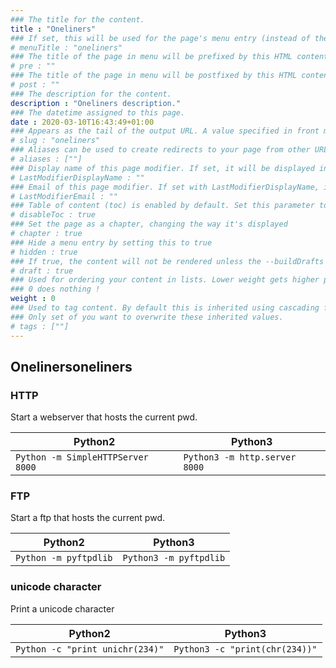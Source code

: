 ```yaml
---
### The title for the content.
title : "Oneliners"
### If set, this will be used for the page's menu entry (instead of the `title` attribute)
# menuTitle : "oneliners"
### The title of the page in menu will be prefixed by this HTML content
# pre : ""
### The title of the page in menu will be postfixed by this HTML content
# post : ""
### The description for the content.
description : "Oneliners description."
### The datetime assigned to this page.
date : 2020-03-10T16:43:49+01:00
### Appears as the tail of the output URL. A value specified in front matter will override the segment of the URL based on the filename.
# slug : "oneliners"
### Aliases can be used to create redirects to your page from other URLs.
# aliases : [""]
### Display name of this page modifier. If set, it will be displayed in the footer.
# LastModifierDisplayName : ""
### Email of this page modifier. If set with LastModifierDisplayName, it will be displayed in the footer
# LastModifierEmail : ""
### Table of content (toc) is enabled by default. Set this parameter to true to disable it.
# disableToc : true
### Set the page as a chapter, changing the way it's displayed
# chapter : true
### Hide a menu entry by setting this to true
# hidden : true
### If true, the content will not be rendered unless the --buildDrafts flag is passed to the hugo command.
# draft : true
### Used for ordering your content in lists. Lower weight gets higher precedence. So content with lower weight will come first.
### 0 does nothing !
weight : 0
### Used to tag content. By default this is inherited using cascading from _index.md files
### Only set of you want to overwrite these inherited values.
# tags : [""]
---
```


## Onelinersoneliners

### HTTP

Start a webserver that hosts the current pwd.

| Python2                         | Python3                     |
|---------------------------------|-----------------------------|
| `Python -m SimpleHTTPServer 8000` | `Python3 -m http.server 8000` |

### FTP

Start a ftp that hosts the current pwd.

| Python2                         | Python3                     |
|---------------------------------|-----------------------------|
| `Python -m pyftpdlib`             | `Python3 -m pyftpdlib`        |

### unicode character

Print a unicode character

| Python2                         | Python3                      |
|---------------------------------|------------------------------|
| `Python -c "print unichr(234)"`   | `Python3 -c "print(chr(234))"` |

